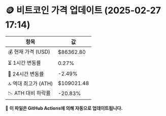 # 🪙 비트코인 가격 업데이트 (2025-02-27 17:14)

| 항목                | 값 |
|--------------------|----------------|
| 💰 현재 가격 (USD) | $86362.80 |
| ⏳ 1시간 변동률    | 0.27% |
| 📆 24시간 변동률   | -2.49% |
| 🔝 역대 최고가 (ATH) | $109021.48 |
| 📉 ATH 대비 하락률 | -20.83% |

🔄 **이 파일은 GitHub Actions에 의해 자동으로 업데이트됩니다.**
